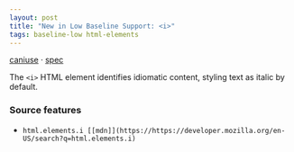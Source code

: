 ```yaml
---
layout: post
title: "New in Low Baseline Support: <i>"
tags: baseline-low html-elements
---
```


[caniuse](https://caniuse.com/?search=i) · [spec](https://html.spec.whatwg.org/multipage/text-level-semantics.html#the-i-element)

The `<i>` HTML element identifies idiomatic content, styling text as italic by default.

### Source features

- ``html.elements.i [[mdn]](https://https://developer.mozilla.org/en-US/search?q=html.elements.i)``
